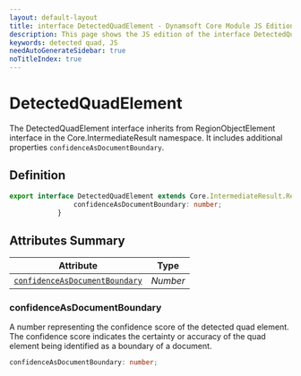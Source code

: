 ```yaml
---
layout: default-layout
title: interface DetectedQuadElement - Dynamsoft Core Module JS Edition API Reference
description: This page shows the JS edition of the interface DetectedQuadElement in Dynamsoft Core Module.
keywords: detected quad, JS
needAutoGenerateSidebar: true
noTitleIndex: true
---
```


# DetectedQuadElement

The DetectedQuadElement interface inherits from RegionObjectElement interface in the Core.IntermediateResult namespace. It includes additional properties `confidenceAsDocumentBoundary`.

## Definition

```ts
export interface DetectedQuadElement extends Core.IntermediateResult.RegionObjectElement {
                confidenceAsDocumentBoundary: number;
            }
```

## Attributes Summary

| Attribute               | Type |
|----------------------|-------------|
| [`confidenceAsDocumentBoundary`](#confidenceasdocumentboundary) | *Number* |

### confidenceAsDocumentBoundary

A number representing the confidence score of the detected quad element. The confidence score indicates the certainty or accuracy of the quad element being identified as a boundary of a document.

```ts
confidenceAsDocumentBoundary: number;
```